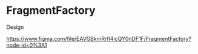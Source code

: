 # FragmentFactory

Design

https://www.figma.com/file/EAVGBkmRrfl4icQY0nDF1F/FragmentFactory?node-id=0%3A1
